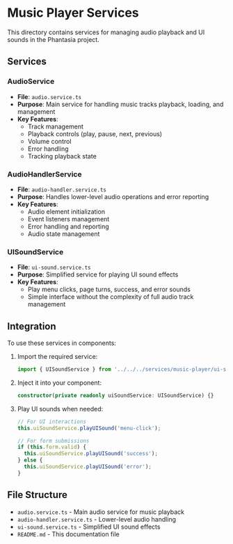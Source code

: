 # Music Player Services

This directory contains services for managing audio playback and UI sounds in the Phantasia project.

## Services

### AudioService
- **File**: `audio.service.ts`
- **Purpose**: Main service for handling music tracks playback, loading, and management
- **Key Features**:
  - Track management
  - Playback controls (play, pause, next, previous)
  - Volume control
  - Error handling
  - Tracking playback state

### AudioHandlerService
- **File**: `audio-handler.service.ts`
- **Purpose**: Handles lower-level audio operations and error reporting
- **Key Features**:
  - Audio element initialization
  - Event listeners management
  - Error handling and reporting
  - Audio state management

### UISoundService
- **File**: `ui-sound.service.ts`
- **Purpose**: Simplified service for playing UI sound effects
- **Key Features**:
  - Play menu clicks, page turns, success, and error sounds
  - Simple interface without the complexity of full audio track management

## Integration

To use these services in components:

1. Import the required service:
   ```typescript
   import { UISoundService } from '../../../services/music-player/ui-sound.service';
   ```

2. Inject it into your component:
   ```typescript
   constructor(private readonly uiSoundService: UISoundService) {}
   ```

3. Play UI sounds when needed:
   ```typescript
   // For UI interactions
   this.uiSoundService.playUISound('menu-click');
   
   // For form submissions
   if (this.form.valid) {
     this.uiSoundService.playUISound('success');
   } else {
     this.uiSoundService.playUISound('error');
   }
   ```

## File Structure
- `audio.service.ts` - Main audio service for music playback
- `audio-handler.service.ts` - Lower-level audio handling
- `ui-sound.service.ts` - Simplified UI sound effects
- `README.md` - This documentation file 